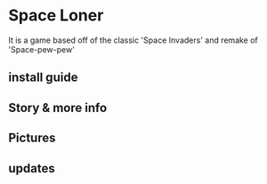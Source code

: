 #  Space Loner

It is a game based off of the classic 'Space Invaders' and remake of 'Space-pew-pew'



**install guide**
-

**Story & more info**
-


**Pictures**
-


**updates**
-

